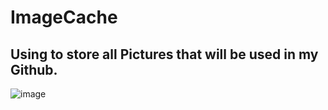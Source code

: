 ImageCache
==========

Using to store all Pictures that will be used in my Github.
----------------------------
![image](https://github.com/guodongxiaren/ImageCache/raw/master/Logo/A-STAR0.png)
